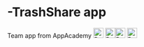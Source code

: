 # -TrashShare app
Team app from AppAcademy
<img src="https://img.shields.io/badge/dependencies-Parse-blue.svg" height="23" alt="Retina-ready Shields example" />
<img src="https://img.shields.io/badge/dependencies-none-red.svg" height="23" alt="Retina-ready Shields example" /><img src="https://img.shields.io/badge/exercise-obj%20C-yellowgreen.svg" height="23" alt="Retina-ready Shields example" />
<img src="https://img.shields.io/cocoapods/aw/AFNetworking.svg" height="23" alt="Retina-ready Shields example" />



